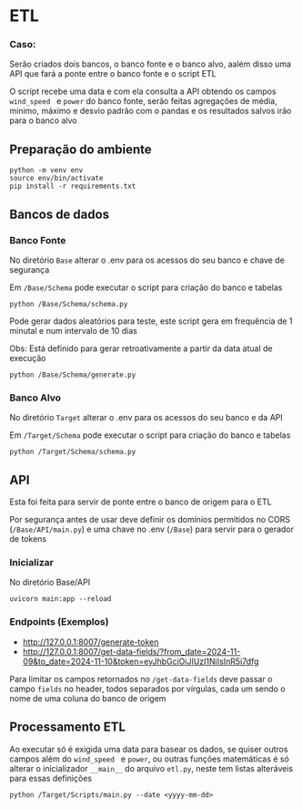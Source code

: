 # ETL

### Caso:
Serão criados dois bancos, o banco fonte e o banco alvo, aalém disso uma API que fará a ponte entre o banco fonte e o script ETL

O script recebe uma data e com ela consulta a API obtendo os campos `wind_speed ` e `power` do banco fonte, 
serão feitas agregações de média, mínimo, máximo e desvio padrão com o pandas e os resultados salvos irão para o banco alvo

## Preparação do ambiente

```
python -m venv env
source env/bin/activate
pip install -r requirements.txt
```

## Bancos de dados

### Banco Fonte

No diretório `Base` alterar o .env para os acessos do seu banco e chave de segurança

Em `/Base/Schema` pode executar o script para criação do banco e tabelas
```
python /Base/Schema/schema.py

```

Pode gerar dados aleatórios para teste, este script gera em frequência de 1 minutal e num intervalo de 10 dias

Obs: Está definido para gerar retroativamente a partir da data atual de execução
```
python /Base/Schema/generate.py
```

### Banco Alvo

No diretório `Target` alterar o .env para os acessos do seu banco e da API

Em `/Target/Schema` pode executar o script para criação do banco e tabelas
```
python /Target/Schema/schema.py
```

## API

Esta foi feita para servir de ponte entre o banco de origem para o ETL

Por segurança antes de usar deve definir os domínios permitidos no CORS (`/Base/API/main.py`) e uma chave no .env (`/Base`) para servir para o gerador de tokens

### Inicializar

No diretório Base/API

```
uvicorn main:app --reload
```

### Endpoints (Exemplos)

- http://127.0.0.1:8007/generate-token
- http://127.0.0.1:8007/get-data-fields/?from_date=2024-11-09&to_date=2024-11-10&token=eyJhbGciOiJIUzI1NiIsInR5i7dfg

Para limitar os campos retornados no `/get-data-fields` deve passar o campo `fields` no header, todos separados por vírgulas, cada um sendo o nome de uma coluna do banco de origem  

## Processamento ETL

Ao executar só é exigida uma data para basear os dados, se quiser outros campos além do `wind_speed ` e `power`, ou outras funções matemáticas é só alterar o inicializador `__main__` do arquivo `etl.py`, neste tem listas alteráveis para essas definições

```
python /Target/Scripts/main.py --date <yyyy-mm-dd>
```
